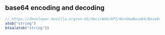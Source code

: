 ## base64 encoding and decoding

```js:base64.js
// https://developer.mozilla.org/en-US/docs/Web/API/WindowBase64/Base64_encoding_and_decoding
atob("string")
btoa(atob("string"))
```

